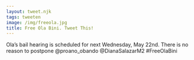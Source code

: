 ```yaml
---
layout: tweet.njk
tags: tweeten
image: /img/freeola.jpg
title: Free Ola Bini. Tweet This!
---
```

Ola’s bail hearing is scheduled for next Wednesday, May 22nd. There is no reason to postpone @proano_obando @DianaSalazarM2 #FreeOlaBini
